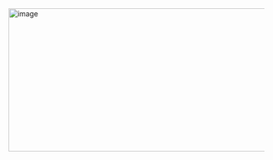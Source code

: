 <img width="884" height="282" alt="image" src="https://github.com/user-attachments/assets/09e625da-3bac-4d8c-a0ce-ca69da89c52a" />
